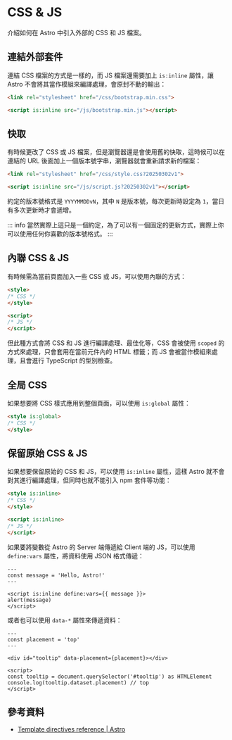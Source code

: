 # CSS & JS

介紹如何在 Astro 中引入外部的 CSS 和 JS 檔案。

## 連結外部套件

連結 CSS 檔案的方式是一樣的，而 JS 檔案還需要加上 `is:inline` 屬性，讓 Astro 不會將其當作模組來編譯處理，會原封不動的輸出：

```html
<link rel="stylesheet" href="/css/bootstrap.min.css">

<script is:inline src="/js/bootstrap.min.js"></script>
```

## 快取

有時候更改了 CSS 或 JS 檔案，但是瀏覽器還是會使用舊的快取，這時候可以在連結的 URL 後面加上一個版本號字串，瀏覽器就會重新請求新的檔案：

```html
<link rel="stylesheet" href="/css/style.css?20250302v1">

<script is:inline src="/js/script.js?20250302v1"></script>
```

約定的版本號格式是 `YYYYMMDDvN`，其中 `N` 是版本號，每次更新時設定為 `1`，當日有多次更新時才會遞增。

::: info
當然實際上這只是一個約定，為了可以有一個固定的更新方式，實際上你可以使用任何你喜歡的版本號格式。
:::

## 內聯 CSS & JS

有時候需為當前頁面加入一些 CSS 或 JS，可以使用內聯的方式：

```html
<style>
/* CSS */
</style>

<script>
/* JS */
</script>
```

但此種方式會將 CSS 和 JS 進行編譯處理、最佳化等，CSS 會被使用 `scoped` 的方式來處理，只會套用在當前元件內的 HTML 標籤；而 JS 會被當作模組來處理，且會進行 TypeScript 的型別檢查。

## 全局 CSS

如果想要將 CSS 樣式應用到整個頁面，可以使用 `is:global` 屬性：

```html
<style is:global>
/* CSS */
</style>
```

## 保留原始 CSS & JS

如果想要保留原始的 CSS 和 JS，可以使用 `is:inline` 屬性，這樣 Astro 就不會對其進行編譯處理，但同時也就不能引入 npm 套件等功能：

```html
<style is:inline>
/* CSS */
</style>

<script is:inline>
/* JS */
</script>
```

如果要將變數從 Astro 的 Server 端傳遞給 Client 端的 JS，可以使用 `define:vars` 屬性，將資料使用 JSON 格式傳遞：

```astro
---
const message = 'Hello, Astro!'
---

<script is:inline define:vars={{ message }}>
alert(message)
</script>
```

或者也可以使用 `data-*` 屬性來傳遞資料：

```astro
---
const placement = 'top'
---

<div id="tooltip" data-placement={placement}></div>

<script>
const tooltip = document.querySelector('#tooltip') as HTMLElement
console.log(tooltip.dataset.placement) // top
</script>
```

## 參考資料

* [Template directives reference | Astro](https://docs.astro.build/en/reference/directives-reference/)
